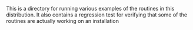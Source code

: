 This is a directory for running various examples
of the routines in this distribution.  It also
contains a regression test for verifying that
some of the routines are actually working on an
installation
